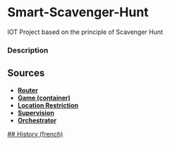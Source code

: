 # Smart-Scavenger-Hunt
IOT Project based on the principle of Scavenger Hunt

### Description


## Sources

- **[Router](https://github.com/afloury/Smart-Scavenger-Hunt-Router)**
- **[Game (container)](https://github.com/afloury/Smart-Scavenger-Hunt-Router)**
- **[Location Restriction](https://github.com/afloury/Smart-Scavenger-Hunt-Router)**
- **[Supervision](https://github.com/afloury/Smart-Scavenger-Hunt-Router)**
- **[Orchestrator](https://github.com/afloury/Smart-Scavenger-Hunt-Router)**


[## History (french)](https://github.com/afloury/Smart-Scavenger-Hunt/blob/master/HISTORY.md)

